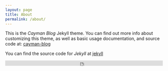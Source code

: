```yaml
---
layout: page
title: About
permalink: /about/
---
```


This is the _Cayman Blog_ Jekyll theme. You can find out more info about customizing this theme, as well as basic usage documentation, and source code at: [cayman-blog](https://github.com/lorepirri/cayman-blog)

You can find the source code for _Jekyll_ at [jekyll](https://github.com/jekyll/jekyll)
<style>
#content {
  max-width: 100%;
}
  
  .iframe-container {
  overflow: hidden;
  // Calculated from the aspect ration of the content (in case of 16:9 it is 9/16= 0.5625)
  padding-top: 56.25%;
  position: relative;
}
 
.iframe-container iframe {
   border: 0;
   height: 100%;
   left: 0;
   position: absolute;
   top: 0;
   width: 100%;
}
</style>
<div class="iframe-container">
<iframe id="myIframe" scrolling="no" style="border:none;" seamless="seamless" src="https://rigosk.github.io/salonika-hours"  width="100%" height="100%" ></iframe>
<div>
[back](./)
